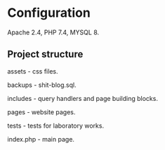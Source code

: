 # Configuration
Apache 2.4, PHP 7.4, MYSQL 8.


Project structure
---------------------------------------------
assets - css files.


backups - shit-blog.sql.


includes - query handlers and page building blocks.


pages - website pages.


tests - tests for laboratory works.


index.php - main page.
